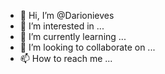 - 👋 Hi, I’m @Darionieves
- 👀 I’m interested in ...
- 🌱 I’m currently learning ...
- 💞️ I’m looking to collaborate on ...
- 📫 How to reach me ...

<!---
Darionieves/Darionieves is a ✨ special ✨ repository because its `README.md` (this file) appears on your GitHub profile.
You can click the Preview link to take a look at your changes.
--->
